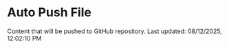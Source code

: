 # Auto Push File

Content that will be pushed to GitHub repository.
Last updated: 08/12/2025, 12:02:10 PM